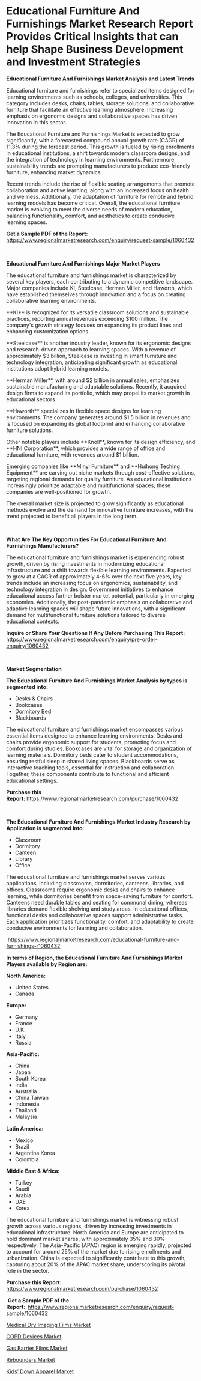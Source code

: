 <p><h1>Educational Furniture And Furnishings Market Research Report Provides Critical Insights that can help Shape Business Development and Investment Strategies</h1></p><p><strong>Educational Furniture And Furnishings Market Analysis and Latest Trends</strong></p>
<p><p>Educational furniture and furnishings refer to specialized items designed for learning environments such as schools, colleges, and universities. This category includes desks, chairs, tables, storage solutions, and collaborative furniture that facilitate an effective learning atmosphere. Increasing emphasis on ergonomic designs and collaborative spaces has driven innovation in this sector.</p><p>The Educational Furniture and Furnishings Market is expected to grow significantly, with a forecasted compound annual growth rate (CAGR) of 11.3% during the forecast period. This growth is fueled by rising enrollments in educational institutions, a shift towards modern classroom designs, and the integration of technology in learning environments. Furthermore, sustainability trends are prompting manufacturers to produce eco-friendly furniture, enhancing market dynamics. </p><p>Recent trends include the rise of flexible seating arrangements that promote collaboration and active learning, along with an increased focus on health and wellness. Additionally, the adaptation of furniture for remote and hybrid learning models has become critical. Overall, the educational furniture market is evolving to meet the diverse needs of modern education, balancing functionality, comfort, and aesthetics to create conducive learning spaces.</p></p>
<p><strong>Get a Sample PDF of the Report:&nbsp;</strong> <a href="https://www.regionalmarketresearch.com/enquiry/request-sample/1060432">https://www.regionalmarketresearch.com/enquiry/request-sample/1060432</a></p>
<p>&nbsp;</p>
<p><strong>Educational Furniture And Furnishings Major Market Players</strong></p>
<p><p>The educational furniture and furnishings market is characterized by several key players, each contributing to a dynamic competitive landscape. Major companies include KI, Steelcase, Herman Miller, and Haworth, which have established themselves through innovation and a focus on creating collaborative learning environments.</p><p>**KI** is recognized for its versatile classroom solutions and sustainable practices, reporting annual revenues exceeding $100 million. The company's growth strategy focuses on expanding its product lines and enhancing customization options.</p><p>**Steelcase** is another industry leader, known for its ergonomic designs and research-driven approach to learning spaces. With a revenue of approximately $3 billion, Steelcase is investing in smart furniture and technology integration, anticipating significant growth as educational institutions adopt hybrid learning models.</p><p>**Herman Miller**, with around $2 billion in annual sales, emphasizes sustainable manufacturing and adaptable solutions. Recently, it acquired design firms to expand its portfolio, which may propel its market growth in educational sectors.</p><p>**Haworth** specializes in flexible space designs for learning environments. The company generates around $1.5 billion in revenues and is focused on expanding its global footprint and enhancing collaborative furniture solutions.</p><p>Other notable players include **Knoll**, known for its design efficiency, and **HNI Corporation**, which provides a wide range of office and educational furniture, with revenues around $1 billion.</p><p>Emerging companies like **Minyi Furniture** and **Huihong Teching Equipment** are carving out niche markets through cost-effective solutions, targeting regional demands for quality furniture. As educational institutions increasingly prioritize adaptable and multifunctional spaces, these companies are well-positioned for growth.</p><p>The overall market size is projected to grow significantly as educational methods evolve and the demand for innovative furniture increases, with the trend projected to benefit all players in the long term.</p></p>
<p>&nbsp;</p>
<p><strong>What Are The Key Opportunities For Educational Furniture And Furnishings Manufacturers?</strong></p>
<p><p>The educational furniture and furnishings market is experiencing robust growth, driven by rising investments in modernizing educational infrastructure and a shift towards flexible learning environments. Expected to grow at a CAGR of approximately 4-6% over the next five years, key trends include an increasing focus on ergonomics, sustainability, and technology integration in design. Government initiatives to enhance educational access further bolster market potential, particularly in emerging economies. Additionally, the post-pandemic emphasis on collaborative and adaptive learning spaces will shape future innovations, with a significant demand for multifunctional furniture solutions tailored to diverse educational contexts.</p></p>
<p><strong>Inquire or Share Your Questions If Any Before Purchasing This Report:</strong> <a href="https://www.regionalmarketresearch.com/enquiry/pre-order-enquiry/1060432">https://www.regionalmarketresearch.com/enquiry/pre-order-enquiry/1060432</a></p>
<p>&nbsp;</p>
<p><strong>Market Segmentation</strong></p>
<p><strong>The Educational Furniture And Furnishings Market Analysis by types is segmented into:</strong></p>
<p><ul><li>Desks & Chairs</li><li>Bookcases</li><li>Dormitory Bed</li><li>Blackboards</li></ul></p>
<p><p>The educational furniture and furnishings market encompasses various essential items designed to enhance learning environments. Desks and chairs provide ergonomic support for students, promoting focus and comfort during studies. Bookcases are vital for storage and organization of learning materials. Dormitory beds cater to student accommodations, ensuring restful sleep in shared living spaces. Blackboards serve as interactive teaching tools, essential for instruction and collaboration. Together, these components contribute to functional and efficient educational settings.</p></p>
<p><strong>Purchase this Report:&nbsp;</strong><a href="https://www.regionalmarketresearch.com/purchase/1060432">https://www.regionalmarketresearch.com/purchase/1060432</a></p>
<p>&nbsp;</p>
<p><strong>The Educational Furniture And Furnishings Market Industry Research by Application is segmented into:</strong></p>
<p><ul><li>Classroom</li><li>Dormitory</li><li>Canteen</li><li>Library</li><li>Office</li></ul></p>
<p><p>The educational furniture and furnishings market serves various applications, including classrooms, dormitories, canteens, libraries, and offices. Classrooms require ergonomic desks and chairs to enhance learning, while dormitories benefit from space-saving furniture for comfort. Canteens need durable tables and seating for communal dining, whereas libraries demand flexible shelving and study areas. In educational offices, functional desks and collaborative spaces support administrative tasks. Each application prioritizes functionality, comfort, and adaptability to create conducive environments for learning and collaboration.</p></p>
<p><a href="https://www.regionalmarketresearch.com/educational-furniture-and-furnishings-r1060432">&nbsp;https://www.regionalmarketresearch.com/educational-furniture-and-furnishings-r1060432</a></p>
<p><strong>In terms of Region, the Educational Furniture And Furnishings Market Players available by Region are:</strong></p>
<p>
    <p> <strong> North America: </strong>
        <ul>
            <li>United States</li>
            <li>Canada</li>
        </ul>
        </p> 
    <p> <strong> Europe: </strong>
        <ul>
            <li>Germany</li>
            <li>France</li>
            <li>U.K.</li>
            <li>Italy</li>
            <li>Russia</li>
        </ul>
        </p> 
    <p> <strong> Asia-Pacific: </strong>
        <ul>
            <li>China</li>
            <li>Japan</li>
            <li>South Korea</li>
            <li>India</li>
            <li>Australia</li>
            <li>China Taiwan</li>
            <li>Indonesia</li>
            <li>Thailand</li>
            <li>Malaysia</li>
        </ul>
        </p> 
    <p> <strong> Latin America: </strong>
        <ul>
            <li>Mexico</li>
            <li>Brazil</li>
            <li>Argentina Korea</li>
            <li>Colombia</li>
        </ul>
        </p> 
    <p> <strong> Middle East & Africa: </strong>
        <ul>
            <li>Turkey</li>
            <li>Saudi</li>
            <li>Arabia</li>
            <li>UAE</li>
            <li>Korea</li>
        </ul>
    </p>
    </p>
<p><p>The educational furniture and furnishings market is witnessing robust growth across various regions, driven by increasing investments in educational infrastructure. North America and Europe are anticipated to hold dominant market shares, with approximately 35% and 30% respectively. The Asia-Pacific (APAC) region is emerging rapidly, projected to account for around 25% of the market due to rising enrollments and urbanization. China is expected to significantly contribute to this growth, capturing about 20% of the APAC market share, underscoring its pivotal role in the sector.</p></p>
<p><strong>Purchase this Report: </strong><a href="https://www.regionalmarketresearch.com/purchase/1060432">https://www.regionalmarketresearch.com/purchase/1060432</a></p>
<p>&nbsp;<strong>Get a Sample PDF of the Report:&nbsp;&nbsp;</strong><a href="https://www.regionalmarketresearch.com/enquiry/request-sample/1060432">https://www.regionalmarketresearch.com/enquiry/request-sample/1060432</a></p>
<p><strong></strong></p>
<p><p><a href="https://issuu.com/reportprime-2/docs/medical-dry-imaging-films-market-si_2b76c927f96543">Medical Dry Imaging Films Market</a></p><p><a href="https://www.linkedin.com/pulse/copd-devices-market-overview-global-trends-future-prospects-from-fwn5f">COPD Devices Market</a></p><p><a href="https://issuu.com/reportprime-2/docs/gas-barrier-films-market-size-2030._52892550384ae2">Gas Barrier Films Market</a></p><p><a href="https://www.linkedin.com/pulse/rebounders-market-global-insights-regional-analysis-2024-2031-ubqff">Rebounders Market</a></p><p><a href="https://medium.com/@trundelbrian/analyzing-key-drivers-in-the-kids-down-apparel-market-market-trends-and-future-outlook-for-period-cfd7b76b1d8d">Kids’ Down Apparel Market</a></p></p>